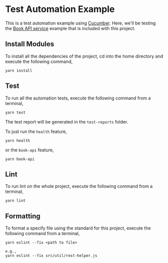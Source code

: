 Test Automation Example
=============================
This is a test automation example using [Cucumber](https://cucumber.io/). Here, we'll
be testing the [Book API service](../service) example that is included with this project.

## Install Modules
To install all the dependencies of the project, cd into the home directory and execute the following command,
```
yarn install
```
## Test
To run all the automation tests, execute the following command from a terminal,
```
yarn test
```
The test report will be generated in the `test-reports` folder.

To just run the `health` feature,
```
yarn health
```

or the `book-api` feature,
```
yarn book-api
```

## Lint
To run lint on the whole project, execute the following command from a terminal,
```
yarn lint
```

## Formatting
To format a specify file using the standard for this project, execute the following command from a terminal,
```
yarn eslint --fix <path to file>

e.g.,
yarn eslint --fix src/util/rest-helper.js
```
